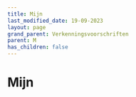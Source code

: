 ```yaml
---
title: Mijn
last_modified_date: 19-09-2023
layout: page
grand_parent: Verkenningsvoorschriften
parent: M
has_children: false
---
```


Mijn
====

